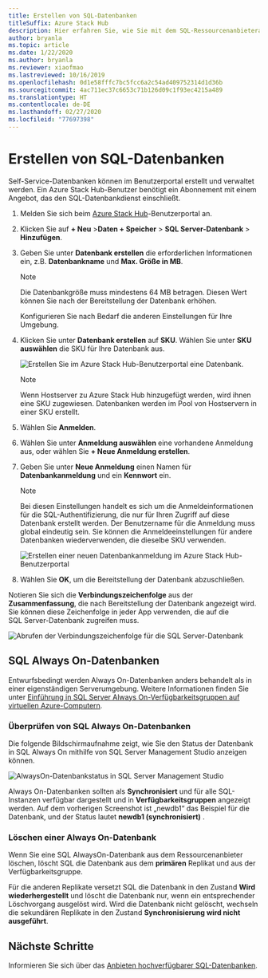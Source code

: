 ```yaml
---
title: Erstellen von SQL-Datenbanken
titleSuffix: Azure Stack Hub
description: Hier erfahren Sie, wie Sie mit dem SQL-Ressourcenanbieteradapter bereitgestellte SQL-Datenbanken erstellen und verwalten.
author: bryanla
ms.topic: article
ms.date: 1/22/2020
ms.author: bryanla
ms.reviewer: xiaofmao
ms.lastreviewed: 10/16/2019
ms.openlocfilehash: 0d1e58fffc7bc5fcc6a2c54ad409752314d1d36b
ms.sourcegitcommit: 4ac711ec37c6653c71b126d09c1f93ec4215a489
ms.translationtype: HT
ms.contentlocale: de-DE
ms.lasthandoff: 02/27/2020
ms.locfileid: "77697398"
---
```

# <a name="create-sql-databases"></a>Erstellen von SQL-Datenbanken

Self-Service-Datenbanken können im Benutzerportal erstellt und verwaltet werden. Ein Azure Stack Hub-Benutzer benötigt ein Abonnement mit einem Angebot, das den SQL-Datenbankdienst einschließt.

1. Melden Sie sich beim [Azure Stack Hub](azure-stack-overview.md)-Benutzerportal an.

2. Klicken Sie auf **+ Neu** &gt;**Daten + Speicher** &gt; **SQL Server-Datenbank** &gt; **Hinzufügen**.

3. Geben Sie unter **Datenbank erstellen** die erforderlichen Informationen ein, z.B. **Datenbankname** und **Max. Größe in MB**.

   >[!NOTE]
   >Die Datenbankgröße muss mindestens 64 MB betragen. Diesen Wert können Sie nach der Bereitstellung der Datenbank erhöhen.

   Konfigurieren Sie nach Bedarf die anderen Einstellungen für Ihre Umgebung.

4. Klicken Sie unter **Datenbank erstellen** auf **SKU**. Wählen Sie unter **SKU auswählen** die SKU für Ihre Datenbank aus.

   ![Erstellen Sie im Azure Stack Hub-Benutzerportal eine Datenbank.](./media/azure-stack-sql-rp-deploy/newsqldba.png)

   >[!NOTE]
   >Wenn Hostserver zu Azure Stack Hub hinzugefügt werden, wird ihnen eine SKU zugewiesen. Datenbanken werden im Pool von Hostservern in einer SKU erstellt.

5. Wählen Sie **Anmelden**.

6. Wählen Sie unter **Anmeldung auswählen** eine vorhandene Anmeldung aus, oder wählen Sie **+ Neue Anmeldung erstellen**.

7. Geben Sie unter **Neue Anmeldung** einen Namen für **Datenbankanmeldung** und ein **Kennwort** ein.

   >[!NOTE]
   >Bei diesen Einstellungen handelt es sich um die Anmeldeinformationen für die SQL-Authentifizierung, die nur für Ihren Zugriff auf diese Datenbank erstellt werden. Der Benutzername für die Anmeldung muss global eindeutig sein. Sie können die Anmeldeeinstellungen für andere Datenbanken wiederverwenden, die dieselbe SKU verwenden.

   ![Erstellen einer neuen Datenbankanmeldung im Azure Stack Hub-Benutzerportal](./media/azure-stack-sql-rp-deploy/create-new-login-a.png)

8. Wählen Sie **OK**, um die Bereitstellung der Datenbank abzuschließen.

Notieren Sie sich die **Verbindungszeichenfolge** aus der **Zusammenfassung**, die nach Bereitstellung der Datenbank angezeigt wird. Sie können diese Zeichenfolge in jeder App verwenden, die auf die SQL Server-Datenbank zugreifen muss.

![Abrufen der Verbindungszeichenfolge für die SQL Server-Datenbank](./media/azure-stack-sql-rp-deploy/sql-db-settings-a.png)

## <a name="sql-always-on-databases"></a>SQL Always On-Datenbanken

Entwurfsbedingt werden Always On-Datenbanken anders behandelt als in einer eigenständigen Serverumgebung. Weitere Informationen finden Sie unter [Einführung in SQL Server Always On-Verfügbarkeitsgruppen auf virtuellen Azure-Computern](https://docs.microsoft.com/azure/virtual-machines/windows/sql/virtual-machines-windows-portal-sql-availability-group-overview).

### <a name="verify-sql-always-on-databases"></a>Überprüfen von SQL Always On-Datenbanken

Die folgende Bildschirmaufnahme zeigt, wie Sie den Status der Datenbank in SQL Always On mithilfe von SQL Server Management Studio anzeigen können.

![AlwaysOn-Datenbankstatus in SQL Server Management Studio](./media/azure-stack-sql-rp-deploy/verify-always-on.png)

Always On-Datenbanken sollten als **Synchronisiert** und für alle SQL-Instanzen verfügbar dargestellt und in **Verfügbarkeitsgruppen** angezeigt werden. Auf dem vorherigen Screenshot ist „newdb1“ das Beispiel für die Datenbank, und der Status lautet **newdb1 (synchronisiert)** .

### <a name="delete-an-always-on-database"></a>Löschen einer Always On-Datenbank

Wenn Sie eine SQL AlwaysOn-Datenbank aus dem Ressourcenanbieter löschen, löscht SQL die Datenbank aus dem **primären** Replikat und aus der Verfügbarkeitsgruppe.

Für die anderen Replikate versetzt SQL die Datenbank in den Zustand **Wird wiederhergestellt** und löscht die Datenbank nur, wenn ein entsprechender Löschvorgang ausgelöst wird. Wird die Datenbank nicht gelöscht, wechseln die sekundären Replikate in den Zustand **Synchronisierung wird nicht ausgeführt**.

## <a name="next-steps"></a>Nächste Schritte

Informieren Sie sich über das [Anbieten hochverfügbarer SQL-Datenbanken](azure-stack-tutorial-sql.md).
